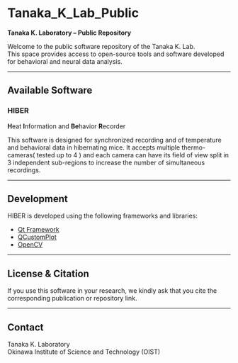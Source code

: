 # Tanaka_K_Lab_Public

**Tanaka K. Laboratory – Public Repository**

Welcome to the public software repository of the Tanaka K. Lab.  
This space provides access to open-source tools and software developed for behavioral and neural data analysis.

---

## Available Software

### **HIBER**  
**H**eat **I**nformation and **Be**havior **R**ecorder

This software is designed for synchronized recording and of temperature and behavioral data in hibernating mice. 
It accepts multiple thermo-cameras( tested up to 4 ) and each camera can have its field of view split in 3 independent sub-regions to increase the number of simultaneous recordings.

---

## Development

HIBER is developed using the following frameworks and libraries:
- [Qt Framework](https://www.qt.io/product/framework) 
- [QCustomPlot](https://www.qcustomplot.com/)           
- [OpenCV](https://opencv.org/)                       

---

## License & Citation

If you use this software in your research, we kindly ask that you cite the corresponding publication or repository link.

---

## Contact

Tanaka K. Laboratory  
Okinawa Institute of Science and Technology (OIST)  
